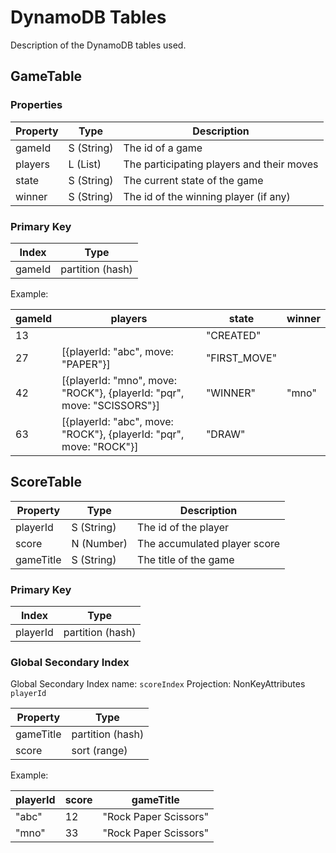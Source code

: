 # DynamoDB Tables

Description of the DynamoDB tables used.


## GameTable

### Properties

| Property  | Type              | Description                               |
|-----------|------------------ | ----------------------------------------- |
| gameId    | S (String)        | The id of a game                          |
| players   | L (List)          | The participating players and their moves |
| state     | S (String)        | The current state of the game             |
| winner    | S (String)        | The id of the winning player (if any)     |


### Primary Key 

| Index     | Type              |
| --------- | ----------------- |
| gameId    | partition (hash)  |

Example:

| gameId    | players                                                                   | state         | winner    |
|-----------|-------------------------------------------------------------------------- | ------------- | --------- |
| 13        |                                                                           | "CREATED"     |           |
| 27        | [{playerId: "abc", move: "PAPER"}]                                        | "FIRST_MOVE"  |           |
| 42        | [{playerId: "mno", move: "ROCK"}, {playerId: "pqr", move: "SCISSORS"}]    | "WINNER"      | "mno"     |
| 63        | [{playerId: "abc", move: "ROCK"}, {playerId: "pqr", move: "ROCK"}]        | "DRAW"        |           |



## ScoreTable

| Property  | Type          | Description                   |
|-----------|---------------|------------------------------ |
| playerId  | S (String)    | The id of the player          |
| score     | N (Number)    | The accumulated player score  |
| gameTitle | S (String)    | The title of the game         |


### Primary Key

| Index     | Type              |
| --------- | ----------------- |
| playerId  | partition (hash)  |


### Global Secondary Index

Global Secondary Index name: `scoreIndex`
Projection: NonKeyAttributes `playerId`

| Property  | Type              |
|-----------|------------------ |
| gameTitle | partition (hash)  |
| score     | sort (range)      |



Example:

| playerId  | score     | gameTitle             |
|-----------|---------- | --------------------- |
| "abc"     | 12        | "Rock Paper Scissors" |
| "mno"     | 33        | "Rock Paper Scissors" |